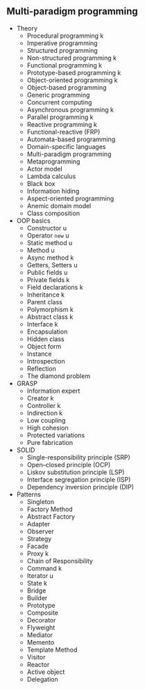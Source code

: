 ## Multi-paradigm programming

- Theory
  - Procedural programming k
  - Imperative programming
  - Structured programming
  - Non-structured programming k
  - Functional programming k
  - Prototype-based programming k
  - Object-oriented programming k
  - Object-based programming
  - Generic programming
  - Concurrent computing
  - Asynchronous programming k
  - Parallel programming k
  - Reactive programming k
  - Functional-reactive (FRP)
  - Automata-based programming
  - Domain-specific languages
  - Multi-paradigm programming
  - Metaprogramming
  - Actor model
  - Lambda calculus
  - Black box
  - Information hiding
  - Aspect-oriented programming
  - Anemic domain model
  - Class composition
- OOP basics
  - Constructor u
  - Operator `new` u
  - Static method u
  - Method u
  - Async method k
  - Getters, Setters u
  - Public fields u
  - Private fields k
  - Field declarations k
  - Inheritance k
  - Parent class
  - Polymorphism k
  - Abstract class k
  - Interface k
  - Encapsulation
  - Hidden class
  - Object form
  - Instance
  - Introspection
  - Reflection
  - The diamond problem
- GRASP
  - Information expert
  - Creator k
  - Controller k
  - Indirection k
  - Low coupling
  - High cohesion
  - Protected variations
  - Pure fabrication
- SOLID
  - Single-responsibility principle (SRP)
  - Open–closed principle (OCP)
  - Liskov substitution principle (LSP)
  - Interface segregation principle (ISP)
  - Dependency inversion principle (DIP)
- Patterns
  - Singleton
  - Factory Method
  - Abstract Factory
  - Adapter
  - Observer
  - Strategy
  - Facade
  - Proxy k
  - Chain of Responsibility
  - Command k
  - Iterator u
  - State k
  - Bridge
  - Builder
  - Prototype
  - Composite
  - Decorator
  - Flyweight
  - Mediator
  - Memento
  - Template Method
  - Visitor
  - Reactor
  - Active object
  - Delegation

